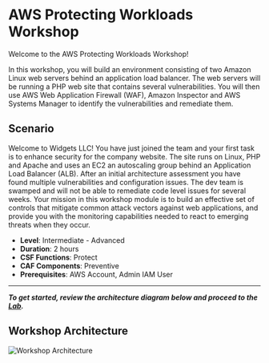 # AWS Protecting Workloads Workshop

Welcome to the AWS Protecting Workloads Workshop!

In this workshop, you will build an environment consisting of two Amazon Linux web servers behind an application load balancer. The web servers will be running a PHP web site that contains several vulnerabilities. You will then use AWS Web Application Firewall (WAF), Amazon Inspector and AWS Systems Manager to identify the vulnerabilities and remediate them. 

## Scenario

Welcome to Widgets LLC! You have just joined the team and your first task is to enhance security for the company website. The site runs on Linux, PHP and Apache and uses an EC2 an autoscaling group behind an Application Load Balancer (ALB). After an initial architecture assessment you have found multiple vulnerabilities and configuration issues. The dev team is swamped and will not be able to remediate code level issues for several weeks. Your mission in this workshop module is to build an effective set of controls that mitigate common attack vectors against web applications, and provide you with the monitoring capabilities needed to react to emerging threats when they occur.


* **Level**: Intermediate - Advanced
* **Duration**: 2 hours
* **CSF Functions**: Protect
* **CAF Components**: Preventive
* **Prerequisites**: AWS Account, Admin IAM User

---

***To get started, review the architecture diagram below and proceed to the [Lab](https://github.com/securityroadshow/protecting-workloads-workshop/blob/master/docs/workshop/perimeter-layer/assess.md).***

## Workshop Architecture

![Workshop Architecture](./docs/images/pww-diagram.png)
